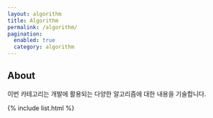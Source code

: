 ```yaml
---
layout: algorithm
title: Algorithm
permalink: /algorithm/
pagination: 
  enabled: true
  category: algorithm
---
```

## About
이번 카테고리는 개발에 활용되는 다양한 알고리즘에 대한 내용을 기술합니다.

{% include list.html %}